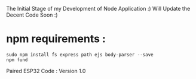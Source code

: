 The Initial Stage of my Development of Node Application :)
Will Update the Decent Code Soon :)

# npm requirements :
```
sudo npm install fs express path ejs body-parser --save
npm fund
```

Paired ESP32 Code : Version 1.0


